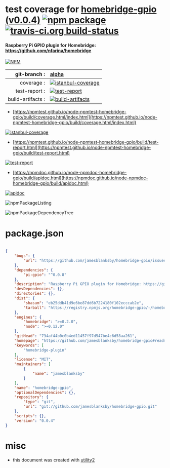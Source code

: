 # test coverage for  [homebridge-gpio (v0.0.4)](https://github.com/jamesblanksby/homebridge-gpio#readme)  [![npm package](https://img.shields.io/npm/v/npmtest-homebridge-gpio.svg?style=flat-square)](https://www.npmjs.org/package/npmtest-homebridge-gpio) [![travis-ci.org build-status](https://api.travis-ci.org/npmtest/node-npmtest-homebridge-gpio.svg)](https://travis-ci.org/npmtest/node-npmtest-homebridge-gpio)
#### Raspberry Pi GPIO plugin for Homebridge: https://github.com/nfarina/homebridge

[![NPM](https://nodei.co/npm/homebridge-gpio.png?downloads=true&downloadRank=true&stars=true)](https://www.npmjs.com/package/homebridge-gpio)

| git-branch : | [alpha](https://github.com/npmtest/node-npmtest-homebridge-gpio/tree/alpha)|
|--:|:--|
| coverage : | [![istanbul-coverage](https://npmtest.github.io/node-npmtest-homebridge-gpio/build/coverage.badge.svg)](https://npmtest.github.io/node-npmtest-homebridge-gpio/build/coverage.html/index.html)|
| test-report : | [![test-report](https://npmtest.github.io/node-npmtest-homebridge-gpio/build/test-report.badge.svg)](https://npmtest.github.io/node-npmtest-homebridge-gpio/build/test-report.html)|
| build-artifacts : | [![build-artifacts](https://npmtest.github.io/node-npmtest-homebridge-gpio/glyphicons_144_folder_open.png)](https://github.com/npmtest/node-npmtest-homebridge-gpio/tree/gh-pages/build)|

- [https://npmtest.github.io/node-npmtest-homebridge-gpio/build/coverage.html/index.html](https://npmtest.github.io/node-npmtest-homebridge-gpio/build/coverage.html/index.html)

[![istanbul-coverage](https://npmtest.github.io/node-npmtest-homebridge-gpio/build/screenCapture.buildCi.browser.%252Ftmp%252Fbuild%252Fcoverage.lib.html.png)](https://npmtest.github.io/node-npmtest-homebridge-gpio/build/coverage.html/index.html)

- [https://npmtest.github.io/node-npmtest-homebridge-gpio/build/test-report.html](https://npmtest.github.io/node-npmtest-homebridge-gpio/build/test-report.html)

[![test-report](https://npmtest.github.io/node-npmtest-homebridge-gpio/build/screenCapture.buildCi.browser.%252Ftmp%252Fbuild%252Ftest-report.html.png)](https://npmtest.github.io/node-npmtest-homebridge-gpio/build/test-report.html)

- [https://npmdoc.github.io/node-npmdoc-homebridge-gpio/build/apidoc.html](https://npmdoc.github.io/node-npmdoc-homebridge-gpio/build/apidoc.html)

[![apidoc](https://npmdoc.github.io/node-npmdoc-homebridge-gpio/build/screenCapture.buildCi.browser.%252Ftmp%252Fbuild%252Fapidoc.html.png)](https://npmdoc.github.io/node-npmdoc-homebridge-gpio/build/apidoc.html)

![npmPackageListing](https://npmtest.github.io/node-npmtest-homebridge-gpio/build/screenCapture.npmPackageListing.svg)

![npmPackageDependencyTree](https://npmtest.github.io/node-npmtest-homebridge-gpio/build/screenCapture.npmPackageDependencyTree.svg)



# package.json

```json

{
    "bugs": {
        "url": "https://github.com/jamesblanksby/homebridge-gpio/issues"
    },
    "dependencies": {
        "pi-gpio": "^0.0.8"
    },
    "description": "Raspberry Pi GPIO plugin for Homebridge: https://github.com/nfarina/homebridge",
    "devDependencies": {},
    "directories": {},
    "dist": {
        "shasum": "eb25ddb41d9e6be87dd6b7224180f102ecccab2e",
        "tarball": "https://registry.npmjs.org/homebridge-gpio/-/homebridge-gpio-0.0.4.tgz"
    },
    "engines": {
        "homebridge": ">=0.2.0",
        "node": ">=0.12.0"
    },
    "gitHead": "734af44b0c0b4ed11457f97d547be4c6d58aa261",
    "homepage": "https://github.com/jamesblanksby/homebridge-gpio#readme",
    "keywords": [
        "homebridge-plugin"
    ],
    "license": "MIT",
    "maintainers": [
        {
            "name": "jamesblanksby"
        }
    ],
    "name": "homebridge-gpio",
    "optionalDependencies": {},
    "repository": {
        "type": "git",
        "url": "git://github.com/jamesblanksby/homebridge-gpio.git"
    },
    "scripts": {},
    "version": "0.0.4"
}
```



# misc
- this document was created with [utility2](https://github.com/kaizhu256/node-utility2)
